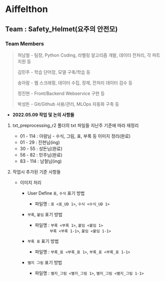 # Aiffelthon
## Team : Safety_Helmet(요주의 안전모)
### Team Members
> 허남철 - 팀장, Python Coding, 라벨링 알고리즘 개발, 데이터 전처리, 각 파트 지원 등
>
> 김민주 - 학습 단어장, 모델 구축/학습 등
>
> 송아람 - 웹 스크래핑, 데이터 수집, 정제, 전처리 데이터 검수 등
>
> 정진현 - Front/Backend Webservice 구현 등
>
> 박성돈 - Git/Github 사용/관리, MLOps 자동화 구축 등

- __2022.05.09 작업 및 논의 사항들__
1. txt_preprocessing_r2 폴더의 txt 파일들 지난주 기준에 따라 재정리  
    - 01 - 114 : 아람님 - 수식, 그림, 표, 부록 등 이미지 정리(완료)
    - 01 - 29  : 진현님(ing)   
    - 30 - 55  : 성돈님(완료)  
    - 56 - 82  : 민주님(완료)  
    - 83 - 114 : 남철님(ing)  


2. 작업시 추가된 기준 사항들  
    - 이미지 처리  
        - User Define `표`, `수식` 표기 방법  
            - 파일명 : `표 <표_UD 1>`, `수식 <수식_UD 1>`  

        - `부록`, `붙임` 표기 방법  
            - 파일명 : `부록 <부록 1>`, `붙임 <붙임 1>`  
            &nbsp;&nbsp;&nbsp;&nbsp;&nbsp;&nbsp;&nbsp;&nbsp;&nbsp;&nbsp;&nbsp;&nbsp;`부록 <부록 1-1>`, `붙임 <붙임 1-1>`  

        - `부록 표` 표기 방법  
            - 파일명 : `부록_표 <부록_표 1>`, `부록_표 <부록_표 1-1>`  

        - `별지 그림` 표기 방법  
            - 파일명 : `별지_그림 <별지_그림 1>`, `별지_그림 <별지_그림 1-1>`  